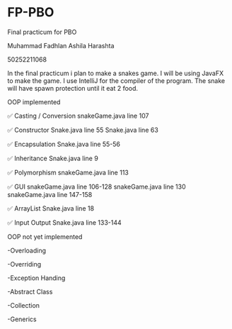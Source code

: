 # FP-PBO
Final practicum for PBO 

Muhammad Fadhlan Ashila Harashta

50252211068

In the final practicum i plan to make a snakes game. I will be using JavaFX to make the game. I use IntelliJ for the compiler of the program.
The snake will have spawn protection until it eat 2 food.

OOP implemented

✅ Casting / Conversion
snakeGame.java line 107

✅ Constructor
Snake.java line 55
Snake.java line 63

✅ Encapsulation
Snake.java line 55-56

✅ Inheritance
Snake.java line 9

✅ Polymorphism
snakeGame.java line 113

✅ GUI
snakeGame.java line 106-128 
snakeGame.java line 130
snakeGame.java line 147-158

✅ ArrayList
Snake.java line 18

✅ Input Output
Snake.java line 133-144

OOP not yet implemented

-Overloading

-Overriding

-Exception Handing

-Abstract Class

-Collection

-Generics
